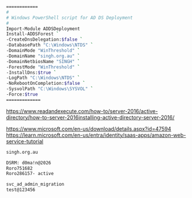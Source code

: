 ```sh
============
#
# Windows PowerShell script for AD DS Deployment
#
Import-Module ADDSDeployment
Install-ADDSForest `
-CreateDnsDelegation:$false `
-DatabasePath "C:\Windows\NTDS" `
-DomainMode "WinThreshold" `
-DomainName "singh.org.au" `
-DomainNetbiosName "SINGH" `
-ForestMode "WinThreshold" `
-InstallDns:$true `
-LogPath "C:\Windows\NTDS" `
-NoRebootOnCompletion:$false `
-SysvolPath "C:\Windows\SYSVOL" `
-Force:$true
=============
```

https://www.readandexecute.com/how-to/server-2016/active-directory/how-to-server-2016installing-active-directory-server-2016/

https://www.microsoft.com/en-us/download/details.aspx?id=47594
https://learn.microsoft.com/en-us/entra/identity/saas-apps/amazon-web-service-tutorial

```sh
singh.org.au

DSRM: d0ma!n@2026
Roro751682
Roro286157- active

svc_ad_admin_migration
test@123456
```